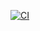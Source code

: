 [![CI](https://github.com/shreya-90/EssentialFeed/actions/workflows/CI.yml/badge.svg)](https://github.com/shreya-90/EssentialFeed/actions/workflows/CI.yml)
